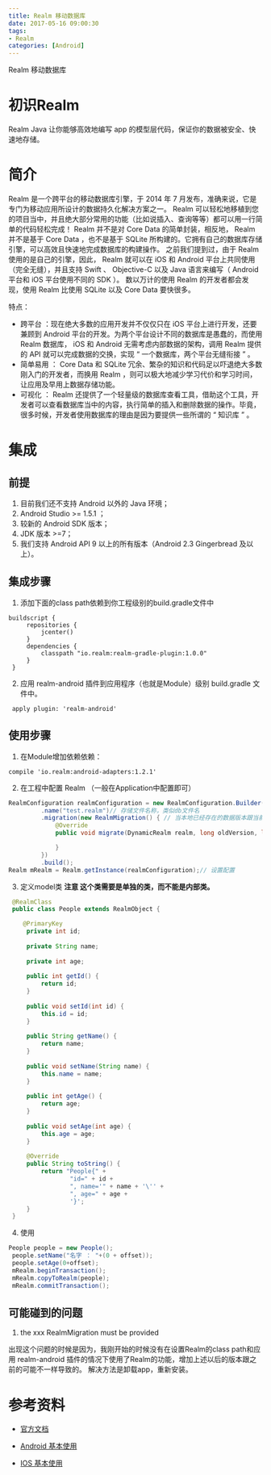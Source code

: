 ```yaml
---
title: Realm 移动数据库
date: 2017-05-16 09:00:30
tags:
- Realm
categories: [Android]
---
```


Realm 移动数据库

<!-- more -->

# 初识Realm

Realm Java 让你能够高效地编写 app 的模型层代码，保证你的数据被安全、快速地存储。

# 简介

Realm 是一个跨平台的移动数据库引擎，于 2014 年 7 月发布，准确来说，它是专门为移动应用所设计的数据持久化解决方案之一。
Realm 可以轻松地移植到您的项目当中，并且绝大部分常用的功能（比如说插入、查询等等）都可以用一行简单的代码轻松完成！
Realm 并不是对 Core Data 的简单封装，相反地， Realm 并不是基于 Core Data ，也不是基于 SQLite 所构建的。它拥有自己的数据库存储引擎，可以高效且快速地完成数据库的构建操作。
之前我们提到过，由于 Realm 使用的是自己的引擎，因此， Realm 就可以在 iOS 和 Android 平台上共同使用（完全无缝），并且支持 Swift 、 Objective-C 以及 Java 语言来编写（ Android 平台和 iOS 平台使用不同的 SDK ）。
数以万计的使用 Realm 的开发者都会发现，使用 Realm 比使用 SQLite 以及 Core Data 要快很多。

特点：

* 跨平台 ：现在绝大多数的应用开发并不仅仅只在 iOS 平台上进行开发，还要兼顾到 Android 平台的开发。为两个平台设计不同的数据库是愚蠢的，而使用 Realm 数据库， iOS 和 Android 无需考虑内部数据的架构，调用 Realm 提供的 API 就可以完成数据的交换，实现 “ 一个数据库，两个平台无缝衔接 ” 。
* 简单易用 ： Core Data 和 SQLite 冗余、繁杂的知识和代码足以吓退绝大多数刚入门的开发者，而换用 Realm ，则可以极大地减少学习代价和学习时间，让应用及早用上数据存储功能。
* 可视化 ： Realm 还提供了一个轻量级的数据库查看工具，借助这个工具，开发者可以查看数据库当中的内容，执行简单的插入和删除数据的操作。毕竟，很多时候，开发者使用数据库的理由是因为要提供一些所谓的 “ 知识库 ” 。

# 集成

## 前提

1. 目前我们还不支持 Android 以外的 Java 环境；
2. Android Studio >= 1.5.1 ；
3. 较新的 Android SDK 版本；
4. JDK 版本 >=7；
5. 我们支持 Android API 9 以上的所有版本（Android 2.3 Gingerbread 及以上）。

## 集成步骤

1. 添加下面的class path依赖到你工程级别的build.gradle文件中
```
buildscript {
     repositories {
         jcenter()
     }
     dependencies {
         classpath "io.realm:realm-gradle-plugin:1.0.0"
     }
 }
```

2. 应用 realm-android 插件到应用程序（也就是Module）级别 build.gradle 文件中。
```
 apply plugin: 'realm-android'
```

## 使用步骤

1. 在Module增加依赖依赖：
```
compile 'io.realm:android-adapters:1.2.1'
```

2. 在工程中配置 Realm （一般在Application中配置即可）
```Java
RealmConfiguration realmConfiguration = new RealmConfiguration.Builder(this)
         .name("test.realm")// 存储文件名称，类似db文件名
         .migration(new RealmMigration() { // 当本地已经存在的数据版本跟当前运行的不一致会调用此方法
             @Override
             public void migrate(DynamicRealm realm, long oldVersion, long newVersion) {

             }
         })
         .build();
Realm mRealm = Realm.getInstance(realmConfiguration);// 设置配置
```

3. 定义model类
**注意 这个类需要是单独的类，而不能是内部类。**
```Java
 @RealmClass
 public class People extends RealmObject {

 	@PrimaryKey
     private int id;
 
     private String name;
 
     private int age;
 
     public int getId() {
         return id;
     }
 
     public void setId(int id) {
         this.id = id;
     }
 
     public String getName() {
         return name;
     }
 
     public void setName(String name) {
         this.name = name;
     }
 
     public int getAge() {
         return age;
     }
 
     public void setAge(int age) {
         this.age = age;
     }
 
     @Override
     public String toString() {
         return "People{" +
                 "id=" + id +
                 ", name='" + name + '\'' +
                 ", age=" + age +
                 '}';
     }
 }
```

4. 使用
```Java
People people = new People();
 people.setName("名字 ： "+(0 + offset));
 people.setAge(0+offset);
 mRealm.beginTransaction();
 mRealm.copyToRealm(people);
 mRealm.commitTransaction();
```

## 可能碰到的问题

1. the xxx RealmMigration must be provided

出现这个问题的时候是因为，我刚开始的时候没有在设置Realm的class path和应用 realm-android 插件的情况下使用了Realm的功能，增加上述以后的版本跟之前的可能不一样导致的。
解决方法是卸载app，重新安装。

# 参考资料

* [官方文档](https://realm.io/docs/java/latest/#installation)

* [Android 基本使用](http://www.tuicool.com/articles/V7ZFvuB)

* [IOS 基本使用](http://www.cocoachina.com/ios/20150505/11756.html)

